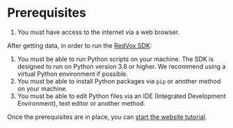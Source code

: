 # Prerequisites

1. You must have access to the internet via a web browser.

After getting data, in order to run the [RedVox SDK](https://github.com/RedVoxInc/redvox-python-sdk):

1. You must be able to run Python scripts on your machine.  The SDK is designed to run on Python version 
   3.8 or higher.  We recommend using a virtual Python environment if possible.
2. You must be able to install Python packages via `pip` or another method on your machine.
4. You must be able to edit Python files via an IDE (Integrated Development Environment), text editor or another method.

Once the prerequisites are in place, you can [start the website tutorial](00_redvox_website.md).
